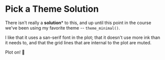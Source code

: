 # Pick a Theme Solution 

There isn't really a **solution*** to this, and up until this point in the course we've been using my favorite theme -- `theme_minimal()`. 

I like that it uses a san-serif font in the plot; that it doesn't use more ink than it needs to, and that the grid lines that are internal to the plot are muted. 

Plot on! :metal:
